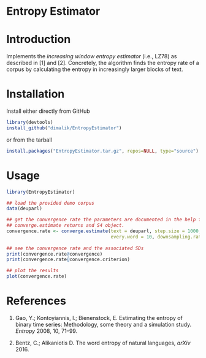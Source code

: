 # Entropy Estimator

# Introduction

Implements the _increasing window entropy estimator_ (i.e., LZ78) as described in [1] and [2]. Concretely, the algorithm finds the entropy rate of a corpus by calculating the entropy in increasingly larger blocks of text.

# Installation

Install either directly from GitHub

```R
library(devtools)
install_github("dimalik/EntropyEstimator")
```

or from the tarball

```R
install.packages("EntropyEstimator.tar.gz", repos=NULL, type="source")
```

# Usage

```R
library(EntropyEstimator)

## load the provided demo corpus
data(deuparl)

## get the convergence rate the parameters are documented in the help files
## converge.estimate returns and S4 object.
convergence.rate <- converge.estimate(text = deuparl, step.size = 1000, max.length = 30000,
                                      every.word = 10, downsampling.rate = 5)
                                     
## see the convergence rate and the associated SDs
print(convergence.rate@convergence)
print(convergence.rate@convergence.criterion)

## plot the results
plot(convergence.rate)
```

# References

1. Gao, Y.; Kontoyiannis, I.; Bienenstock, E. Estimating the entropy of binary time series: Methodology, some theory and a simulation study. _Entropy_ 2008, 10, 71–99.

2. Bentz, C.; Alikaniotis D. The word entropy of natural languages, _arXiv_ 2016.
